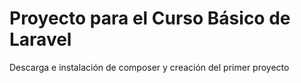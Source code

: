# Proyecto para el Curso Básico de Laravel
Descarga e instalación de composer y creación del primer proyecto
